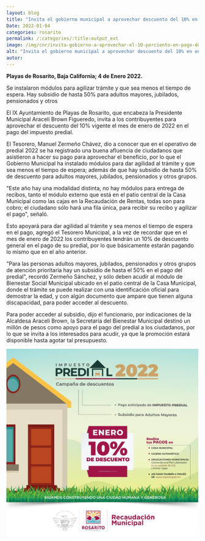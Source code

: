 ```yaml
---
layout: blog
title: "Invita el gobierno municipal a aprovechar descuento del 10% en enero de 2022 en pago del impuesto predial"
Date: 2022-01-04
categories: rosarito
permalink: /:categories/:title:output_ext
image: /img/cnr/invita-gobierno-a-aprovechar-el-10-porciento-en-pago-de-predial.png
alt: "Invita el gobierno municipal a aprovechar descuento del 10% en enero de 2022 en pago del impuesto predial"
autor:
---
```


**Playas de Rosarito, Baja California; 4 de Enero 2022.** 

Se instalaron módulos para agilizar trámite y que sea menos el tiempo de espera.
Hay subsidio de hasta 50% para adultos mayores, jubilados, pensionados y otros

El IX Ayuntamiento de Playas de Rosarito, que encabeza la Presidente Municipal Araceli Brown Figueredo, invita a los contribuyentes para aprovechar el descuento del 10% vigente el mes de enero de 2022 en el pago del impuesto predial.

El Tesorero, Manuel Zermeño Chávez, dio a conocer que en el operativo de predial 2022 se ha registrado una buena afluencia de ciudadanos que asistieron a hacer su pago para aprovechar el beneficio, por lo que el Gobierno Municipal ha instalado módulos para dar agilidad al trámite y que sea menos el tiempo de espera; además de que hay subsidio de hasta 50% de descuento para adultos mayores, jubilados, pensionados y otros grupos.

"Este año hay una modalidad distinta, no hay módulos para entrega de recibos, tanto el módulo externo que está en el patio central de la Casa Municipal como las cajas en la Recaudación de Rentas, todas son para cobro; el ciudadano sólo hará una fila única, para recibir su recibo y agilizar el pago", señaló.

Esto apoyará para dar agilidad al trámite y sea menos el tiempo de espera en el pago, agregó el Tesorero Municipal, a la vez de recordar que en el mes de enero de 2022 los contribuyentes tendrán un 10% de descuento general en el pago de su predial, por lo que básicamente estarán pagando lo mismo que en el año anterior.

"Para las personas adultos mayores, jubilados, pensionados y otros grupos de atención prioritaria hay un subsidio de hasta el 50% en el pago del predial", recordó Zermeño Sánchez, y sólo deben acudir al módulo de Bienestar Social Municipal ubicado en el patio central de la Casa Municipal, donde el trámite se puede realizar con una identificación oficial para demostrar la edad, y con algún documento que ampare que tienen alguna discapacidad, para poder acceder al descuento.

Para poder acceder al subsidio, dijo el funcionario, por indicaciones de la Alcaldesa Araceli Brown, la Secretaría del Bienestar Municipal destinó un millón de pesos como apoyo para el pago del predial a los ciudadanos, por lo que se invita a los interesados para acudir, ya que la promoción estará disponible hasta agotar tal presupuesto.

<div id="carouselExampleSlidesOnly" class="carousel slide" data-ride="carousel">
  <div class="carousel-inner">
    <div class="carousel-item active">
       <img class="d-block w-100" src="/img/cnr/invita-gobierno-a-aprovechar-el-10-porciento-en-pago-de-predial.png" loading="lazy"  alt="Invita el gobierno municipal a aprovechar descuento del 10% en enero de 2022 en pago del impuesto predial">
    </div>
  </div>
</div>